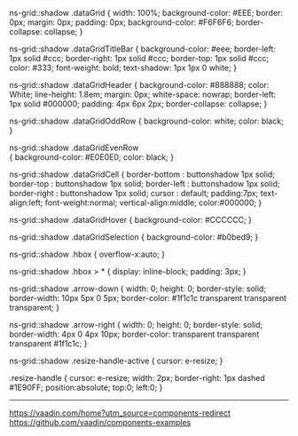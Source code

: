 ns-grid::shadow .dataGrid
{
    width: 100%;
	background-color: #EEE;
	border: 0px;
	margin: 0px;
	padding: 0px;
	background-color: #F6F6F6;
	border-collapse: collapse;
}

ns-grid::shadow .dataGridTitleBar
{
    background-color: #eee;
    border-left: 1px solid #ccc;
    border-right: 1px solid #ccc;
    border-top: 1px solid #ccc;
    color: #333;
    font-weight: bold;
    text-shadow: 1px 1px 0 white;
}

ns-grid::shadow .dataGridHeader
{
  background-color: #888888;
  color: White;
  line-height: 1.8em;
  margin: 0px;
  white-space: nowrap;
  border-left: 1px solid #000000;
  padding: 4px 6px 2px;
  border-collapse: collapse;
}

ns-grid::shadow .dataGridOddRow
{
    background-color: white;
	color: black;
}

ns-grid::shadow .dataGridEvenRow  
{
    background-color: #E0E0E0;
	color: black; 
}

ns-grid::shadow .dataGridCell
{
    border-bottom : buttonshadow 1px solid;
    border-top : buttonshadow 1px solid;
    border-left : buttonshadow 1px solid;
    border-right : buttonshadow 1px solid;
    cursor : default;
    padding:7px;
    text-align:left;
    font-weight:normal;
     vertical-align:middle;
     color:#000000;
}

ns-grid::shadow .dataGridHover
{
    background-color: #CCCCCC;
}

ns-grid::shadow .dataGridSelection
{
    background-color: #b0bed9;
}

ns-grid::shadow .hbox 
{
  overflow-x:auto;
}

ns-grid::shadow .hbox > * 
{
  display: inline-block;
  padding: 3px;
}

ns-grid::shadow .arrow-down 
{
	width: 0;
	height: 0;
	border-style: solid;
	border-width: 10px 5px 0 5px;
	border-color: #1f1c1c transparent transparent transparent;
}

ns-grid::shadow .arrow-right 
{
	width: 0;
	height: 0;
	border-style: solid;
	border-width: 4px 0 4px 10px;
	border-color: transparent transparent transparent #1f1c1c;
}

ns-grid::shadow .resize-handle-active
{
	cursor: e-resize;
}

.resize-handle 
{
	cursor: e-resize;
	width: 2px;
	border-right: 1px dashed #1E90FF;
	position:absolute;
	top:0;
	left:0;
}

-----------------------------------------------------------------------------------------------------------------------
https://vaadin.com/home?utm_source=components-redirect
https://github.com/vaadin/components-examples
